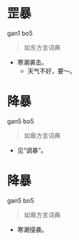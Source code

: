 # 罡暴
gan1 bo5
> 如东方言词典
- 寒潮袭击。
  - 天气不好，要～。

# 降暴
gan5 bo5
> 如皋方言词典
- 见“调暴”。

# 降暴
gan5 bo5
> 如皋方言词典
- 寒潮侵袭。
